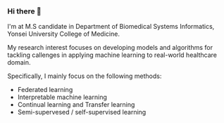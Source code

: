 ### Hi there 👋
I'm at M.S candidate in Department of Biomedical Systems Informatics, Yonsei University College of Medicine.

My research interest focuses on developing models and algorithms for tackling callenges in applying machine learning to real-world healthcare domain.

Specifically, I mainly focus on the following methods:
- Federated learning
- Interpretable machine learning
- Continual learning and Transfer learning
- Semi-supervesed / self-supervised learning

<!--
**tae73/tae73** is a ✨ _special_ ✨ repository because its `README.md` (this file) appears on your GitHub profile.

Here are some ideas to get you started:

- 🔭 I’m currently working on ...
- 🌱 I’m currently learning ...
- 👯 I’m looking to collaborate on ...
- 🤔 I’m looking for help with ...
- 💬 Ask me about ...
- 📫 How to reach me: ...
- 😄 Pronouns: ...
- ⚡ Fun fact: ...
-->
